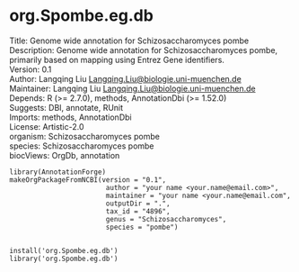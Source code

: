 # org.Spombe.eg.db  
Title: Genome wide annotation for Schizosaccharomyces pombe  
Description: Genome wide annotation for Schizosaccharomyces pombe, primarily based on mapping using Entrez Gene identifiers.  
Version: 0.1  
Author: Langqing Liu <Langqing.Liu@biologie.uni-muenchen.de>  
Maintainer: Langqing Liu <Langqing.Liu@biologie.uni-muenchen.de>  
Depends: R (>= 2.7.0), methods, AnnotationDbi (>= 1.52.0)  
Suggests: DBI, annotate, RUnit  
Imports: methods, AnnotationDbi  
License: Artistic-2.0  
organism: Schizosaccharomyces pombe  
species: Schizosaccharomyces pombe  
biocViews: OrgDb, annotation  

```Rscript
library(AnnotationForge)
makeOrgPackageFromNCBI(version = "0.1",
                        author = "your name <your.name@email.com>",
                        maintainer = "your name <your.name@email.com",
                        outputDir = ".",
                        tax_id = "4896",
                        genus = "Schizosaccharomyces",
                        species = "pombe")


install('org.Spombe.eg.db')
library('org.Spombe.eg.db')
```
